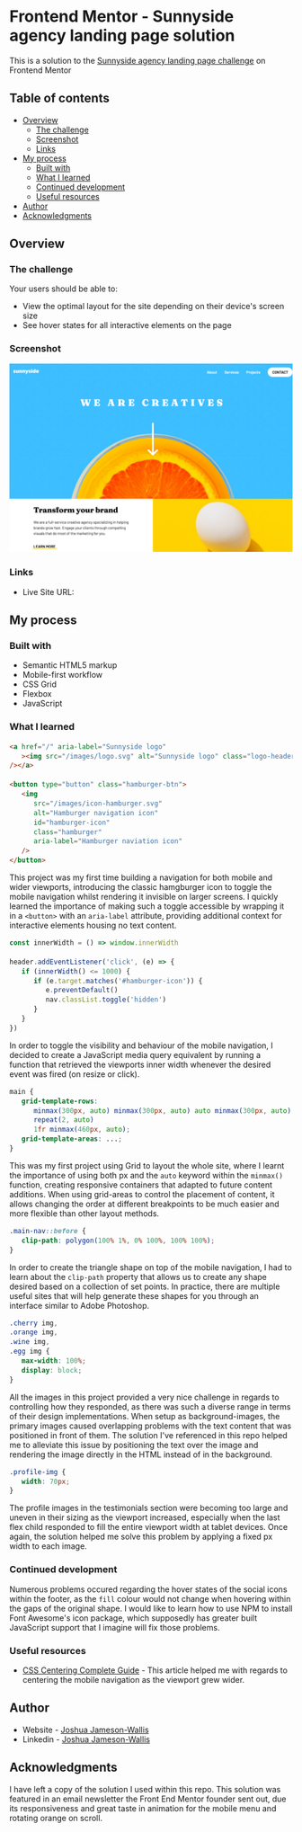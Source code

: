 # Frontend Mentor - Sunnyside agency landing page solution

This is a solution to the [Sunnyside agency landing page challenge](https://www.frontendmentor.io/challenges/sunnyside-agency-landing-page-7yVs3B6ef) on Frontend Mentor

## Table of contents

-  [Overview](#overview)
   -  [The challenge](#the-challenge)
   -  [Screenshot](#screenshot)
   -  [Links](#links)
-  [My process](#my-process)
   -  [Built with](#built-with)
   -  [What I learned](#what-i-learned)
   -  [Continued development](#continued-development)
   -  [Useful resources](#useful-resources)
-  [Author](#author)
-  [Acknowledgments](#acknowledgments)

## Overview

### The challenge

Your users should be able to:

-  View the optimal layout for the site depending on their device's screen size
-  See hover states for all interactive elements on the page

### Screenshot

![](./Screenshot.png)

### Links

-  Live Site URL:

## My process

### Built with

-  Semantic HTML5 markup
-  Mobile-first workflow
-  CSS Grid
-  Flexbox
-  JavaScript

### What I learned

```html
<a href="/" aria-label="Sunnyside logo"
   ><img src="/images/logo.svg" alt="Sunnyside logo" class="logo-header"
/></a>

<button type="button" class="hamburger-btn">
   <img
      src="/images/icon-hamburger.svg"
      alt="Hamburger navigation icon"
      id="hamburger-icon"
      class="hamburger"
      aria-label="Hamburger naviation icon"
   />
</button>
```

This project was my first time building a navigation for both mobile and wider viewports, introducing the classic hamgburger icon to toggle the mobile navigation whilst rendering it invisible on larger screens. I quickly learned the importance of making such a toggle accessible by wrapping it in a `<button>` with an `aria-label` attribute, providing additional context for interactive elements housing no text content.

```js
const innerWidth = () => window.innerWidth

header.addEventListener('click', (e) => {
   if (innerWidth() <= 1000) {
      if (e.target.matches('#hamburger-icon')) {
         e.preventDefault()
         nav.classList.toggle('hidden')
      }
   }
})
```

In order to toggle the visibility and behaviour of the mobile navigation, I decided to create a JavaScript media query equivalent by running a function that retrieved the viewports inner width whenever the desired event was fired (on resize or click).

```css
main {
   grid-template-rows:
      minmax(300px, auto) minmax(300px, auto) auto minmax(300px, auto)
      repeat(2, auto)
      1fr minmax(460px, auto);
   grid-template-areas: ...;
}
```

This was my first project using Grid to layout the whole site, where I learnt the importance of using both px and the `auto` keyword within the `minmax()` function, creating responsive containers that adapted to future content additions. When using grid-areas to control the placement of content, it allows changing the order at different breakpoints to be much easier and more flexible than other layout methods.

```css
.main-nav::before {
   clip-path: polygon(100% 1%, 0% 100%, 100% 100%);
}
```

In order to create the triangle shape on top of the mobile navigation, I had to learn about the `clip-path` property that allows us to create any shape desired based on a collection of set points. In practice, there are multiple useful sites that will help generate these shapes for you through an interface similar to Adobe Photoshop.

```css
.cherry img,
.orange img,
.wine img,
.egg img {
   max-width: 100%;
   display: block;
}
```

All the images in this project provided a very nice challenge in regards to controlling how they responded, as there was such a diverse range in terms of their design implementations. When setup as background-images, the primary images caused overlapping problems with the text content that was positioned in front of them. The solution I've referenced in this repo helped me to alleviate this issue by positioning the text over the image and rendering the image directly in the HTML instead of in the background.

```css
.profile-img {
   width: 70px;
}
```

The profile images in the testimonials section were becoming too large and uneven in their sizing as the viewport increased, especially when the last flex child responded to fill the entire viewport width at tablet devices. Once again, the solution helped me solve this problem by applying a fixed px width to each image.

### Continued development

Numerous problems occured regarding the hover states of the social icons within the footer, as the `fill` colour would not change when hovering within the gaps of the original shape. I would like to learn how to use NPM to install Font Awesome's icon package, which supposedly has greater built JavaScript support that I imagine will fix those problems.

### Useful resources

-  [CSS Centering Complete Guide](https://css-tricks.com/centering-css-complete-guide/) - This article helped me with regards to centering the mobile navigation as the viewport grew wider.

## Author

-  Website - [Joshua Jameson-Wallis](https://joshuajamesonwallis.com)
-  Linkedin - [Joshua Jameson-Wallis](https://www.linkedin.com/in/joshua-jameson-wallis/)

## Acknowledgments

I have left a copy of the solution I used within this repo. This solution was featured in an email newsletter the Front End Mentor founder sent out, due its responsiveness and great taste in animation for the mobile menu and rotating orange on scroll.
